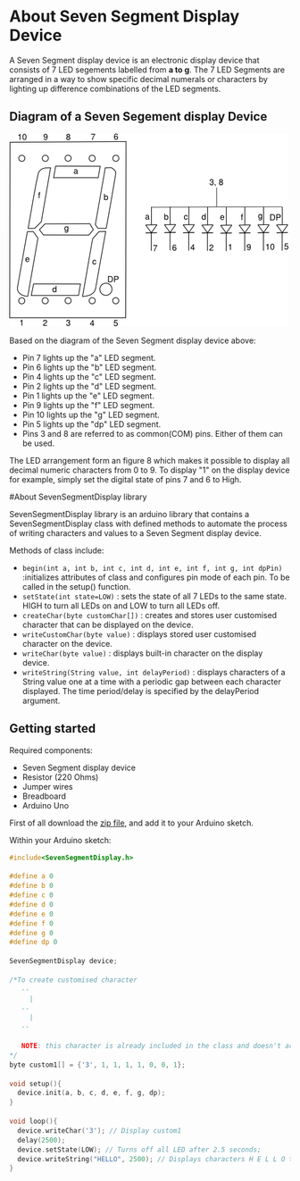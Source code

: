 # About Seven Segment Display Device

A Seven Segment display device is an electronic display device that consists of 7 LED segements labelled from **a to g**.
The 7 LED Segments are arranged in a way to show specific decimal numerals or characters by lighting up difference combinations of the LED segments. 


## Diagram of a Seven Segement display Device

![seven-segment-device](/images/diagram.png)

  Based on the diagram of the Seven Segment display device above:
  * Pin 7 lights up the "a" LED segment.
  * Pin 6 lights up the "b" LED segment.
  * Pin 4 lights up the "c" LED segment.
  * Pin 2 lights up the "d" LED segment.
  * Pin 1 lights up the "e" LED segment.
  * Pin 9 lights up the "f" LED segment.
  * Pin 10 lights up the "g" LED segment.
  * Pin 5 lights up the "dp" LED segment.
  * Pins 3 and 8 are referred to as common(COM) pins. Either of them can be used.
  
  The LED arrangement form an figure 8 which makes it possible to display all decimal numeric characters from 0 to 9.
  To display "1" on the display device for example, simply set the digital state of pins 7 and 6 to High. 
  
 #About SevenSegmentDisplay library
  
 SevenSegmentDisplay library is an arduino library that contains a SevenSegmentDisplay class with defined methods to automate the process of writing
 characters and values to a Seven Segment display device.
  
 Methods of class include:
 * `begin(int a, int b, int c, int d, int e, int f, int g, int dpPin)` :initializes attributes of class and configures pin mode of each pin. 
  To be called in the setup() function.
 * `setState(int state=LOW)` : sets the state of all 7 LEDs to the same state. HIGH to turn all LEDs on and LOW to turn all LEDs off.
 * `createChar(byte customChar[])` : creates and stores user customised character that can be displayed on the device.
 * `writeCustomChar(byte value)` : displays stored user customised character on the device.
 * `writeChar(byte value)` : displays built-in character on the display device.
 * `writeString(String value, int delayPeriod)` : displays characters of a String value one at a time with a periodic gap between each character displayed.
  The time period/delay is specified by the delayPeriod argument.
  
 ## Getting started
  
 Required components:
  * Seven Segment display device
  * Resistor (220 Ohms)
  * Jumper wires
  * Breadboard
  * Arduino Uno

  
First of all download the [zip file](), and add it to your Arduino sketch. 
  
Within your Arduino sketch: 
 
```cpp
#include<SevenSegmentDisplay.h>

#define a 0
#define b 0
#define c 0 
#define d 0
#define e 0
#define f 0
#define g 0
#define dp 0
 
SevenSegmentDisplay device;

/*To create customised character
   --
     |
   --
     |
   --
   
   NOTE: this character is already included in the class and doesn't actually have to be redefined. This is just an example.
*/
byte custom1[] = {'3', 1, 1, 1, 1, 0, 0, 1}; 
 
void setup(){
  device.init(a, b, c, d, e, f, g, dp);
}

void loop(){
  device.writeChar('3'); // Display custom1
  delay(2500);
  device.setState(LOW); // Turns off all LED after 2.5 seconds;
  device.writeString("HELLO", 2500); // Displays characters H E L L O to device with a 2.5 seconds gap
} 
```
